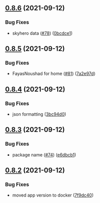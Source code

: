 ## [0.8.6](https://github.com/EddieHubCommunity/LinkFree/compare/v0.8.5...v0.8.6) (2021-09-12)


### Bug Fixes

* skyhero data  ([#78](https://github.com/EddieHubCommunity/LinkFree/issues/78)) ([0bcdce1](https://github.com/EddieHubCommunity/LinkFree/commit/0bcdce138c015c7a5aa533be537eb6efecafc985))



## [0.8.5](https://github.com/EddieHubCommunity/LinkFree/compare/v0.8.4...v0.8.5) (2021-09-12)


### Bug Fixes

* FayasNoushad for home ([#81](https://github.com/EddieHubCommunity/LinkFree/issues/81)) ([7a2e97d](https://github.com/EddieHubCommunity/LinkFree/commit/7a2e97dc79c2648678e7db388ede043159dbed50))



## [0.8.4](https://github.com/EddieHubCommunity/LinkFree/compare/v0.8.3...v0.8.4) (2021-09-12)


### Bug Fixes

* json formatting ([3bc94d0](https://github.com/EddieHubCommunity/LinkFree/commit/3bc94d0d0788ca6bed0ce64cf097ee225e2230e4))



## [0.8.3](https://github.com/EddieHubCommunity/LinkFree/compare/v0.8.2...v0.8.3) (2021-09-12)


### Bug Fixes

* package name ([#74](https://github.com/EddieHubCommunity/LinkFree/issues/74)) ([e6dbcb1](https://github.com/EddieHubCommunity/LinkFree/commit/e6dbcb18926a06bce38526eac42cd40886fb8b0b))



## [0.8.2](https://github.com/EddieHubCommunity/LinkFree/compare/v0.8.1...v0.8.2) (2021-09-12)


### Bug Fixes

* moved app version to docker ([7f9dc40](https://github.com/EddieHubCommunity/LinkFree/commit/7f9dc401e490739d5758c7feccbe816a39d0dae2))



